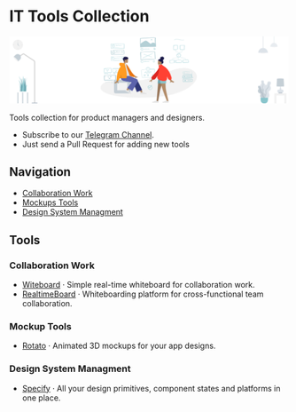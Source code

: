 # IT Tools Collection

<p align="center">
    	<img src="cover.png" alt="Awesome-Design-Tools"/>
</p>


Tools collection for product managers and designers.

* Subscribe to our [Telegram Channel](https://tglink.me/lostdesign).
* Just send a Pull Request for adding new tools


## Navigation

* [Collaboration Work](#collaboration-work)
* [Mockups Tools](#mockups-tools)
* [Design System Managment](#design-system-managment)

## Tools

### Collaboration Work

* [Witeboard](https://www.witeboard.com/) · Simple real-time whiteboard for collaboration work.
* [RealtimeBoard](https://www.realtimeboard.com/) · Whiteboarding platform for
cross-functional team collaboration.

### Mockup Tools

* [Rotato](https://rotato.xyz/) · Animated 3D mockups for your app designs.

### Design System Managment

* [Specify](https://specifyapp.com/) · All your design primitives, component states and platforms in one place.

